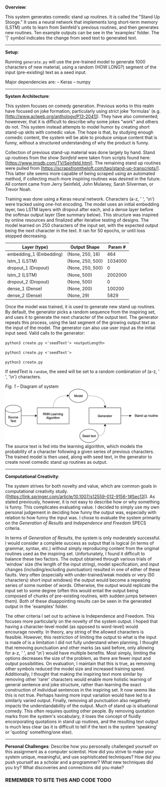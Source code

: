 **Overview**: 

This system generates comedic stand up routines. It is called the "Stand Up Stooge." It uses a neural network that implements long short-term memory (LSTM) units to learn from Seinfeld's previous routines, and then generates new routines. Ten example outputs can be see in the 'examples' folder. The '|' symbol indicates the change from seed text to generated text.

---

**Setup**:

Running `generate.py` will use the pre-trained model to generate 1000 characters of new material, using a random (HOW LONG?) segment of the input (pre-existing) text as a seed input. 

Major dependencies are:
– Keras
– numpy

---

**System Architecture**:

This system focuses on comedy generation. Previous works in this realm have focused on joke formation, particularly using strict joke 'formulas' (e.g. [http://www.aclweb.org/anthology/P13-2041]). They have also commented, howerever, that it is difficult to describe why some jokes "work" and others do not. This system instead attempts to model humor by creating short stand-up skits with comedic value. The hope is that, by studying enough comedic content, the system will be able to produce unique content that is funny, without a structured understanding of why the product is funny.

Collection of previous stand-up material was done largely by hand. Stand up routines from the show *Seinfeld* were taken from scripts found here: [https://www.imsdb.com/TV/Seinfeld.html]. The remaining stand up routines were pulled from [https://scrapsfromtheloft.com/tag/stand-up-transcripts/]. This latter site seems more capable of being scraped using an automated method, if collecting much more inspiring routines was desired in the future.
All content came from Jerry Seinfeld, John Mulaney, Sarah Silverman, or Trevor Noah.

Training was done using a Keras neural network. Characters (a-z, ' ', '\n') were tracked using one-hot encoding. The model uses an initial embedding layer, two LSTM layers with dropout after each, and a dense layer before the softmax output layer (See summary below). This structure was inspired by online resources and finalized after iterative testing of designs. The model learned on 250 characters of the input set, with the expected output being the next character in the text. It ran for 50 epochs, or until loss stopped decreasing.

| Layer (type)            | Output Shape     | Param # |
|-------------------------|------------------|---------|
| embedding_1 (Embedding) | (None, 250, 16)  | 464     |
| lstm_1 (LSTM)           | (None, 250, 500) | 1034000 |
| dropout_1 (Dropout)     | (None, 250, 500) | 0       |
| lstm_2 (LSTM)           | (None, 500)      | 2002000 |
| dropout_2 (Dropout)     | (None, 500)      | 0       |
| dense_1 (Dense)         | (None, 200)      | 100200  |
| dense_2 (Dense)         | (None, 29)       | 5829    |

Once the model was trained, it is used to generate new stand up routines. By default, the generator picks a random sequence from the inspiring set, and uses it to generate the next character of the output text. The generator repeats this process, using the last segment of the growing output text as the input of the model. 
The generator can also use user input as the initial input seed.
Valid calls to the generator:

`python3 create.py <'seedText'> <outputLength>`

`python3 create.py <'seedText'>`

`python3 create.py`

If seedText is `random`, the seed will be set to a random combination of (a-z, ' ', '\n') characters.

*Fig. 1* – Diagram of system
![Figure 1, diagram of system](/structure.png "System Diagram")
The source text is fed into the learning algorithm, which models the probability of a character following a given series of previous characters. The trained model is then used, along with seed text, in the generator to create novel comedic stand up routines as output. 

---

**Computational Creativity**:

The system strives for both novelty and value, which are common goals in computational creativity study. ([https://link.springer.com/article/10.1007/s12559-012-9156-1#Sec13]). As stated previously, however, it is not easy to describe how or why something is funny. This complicates evaluating value. I decided to simply use my own personal judgement in deciding how funny the output was, especially with relation to how funny the input was. I chose to evaluate the system primarily on the *Generation of Results* and *Independence and Freedom* SPECS criteria.

In terms of *Generation of Results*, the system is only moderately successful. I would consider a complete success as output that is logical (in terms of grammar, syntax, etc.) without simply reproducing content from the original routines used as the inspiring set. Unfortunately, I found it difficult to balance these two factors. The output obtained through various trials of 'window' size (the length of the input string), model specification, and input changes (including/excluding punctuation) resulted in one of either of these faults. Very often (especially with under-trained/weak models or very (50 characters) short input windows) the output would become a repeating series of some number of words. Otherwise, the output would replicate the input set to some degree (often this would entail the output being composed of chunks of pre-existing routines, with sudden jumps between them). Both of these disappointing results can be seen in the generated output in the 'examples' folder.

The other criteria I set out to achieve is Independence and Freedom. This focuses more particularly on the novelty of the system output. I hoped that having a character-level model (as opposed to word-level) would encourage novelty. In theory, any string of the allowed characters is feasible. However, this restriction of limiting the output to what is the input is made of is a limitation I did not fully understand when planning. I thought that removing punctuation and other marks (as said before, only allowing for a-z, ' ', and '\n') would have multiple benefits. 
Most simply, limiting the options decreases the size of the problem, as there are fewer input and output possibilities. On evaluation, I maintain that this is true, as removing other symbols reduced the model size and increased training speed. 
Additionally, I thought that making the inspiring text more similar by removing other 'rarer' characters would enable more holistic learning of general sentence and joke structure, rather than learning the exact construction of individual sentences in the inspiring set. It now seems like this is not true. Perhaps having more input variation would have led to a similarly varied output. 
Finally, removing all punctuation also negatively impacts the understandability of the output. Much of stand up is situational comedy. This often requires quoting other people. By removing quotation marks from the system's vocabulary, it loses the concept of fluidly encorporating quotations in stand up routines, and the resulting text output is much less clear (as it is difficult to tell if the text is the system 'speaking' or 'quoting' something/one else).

---

**Personal Challenges**: Describe how you personally challenged yourself on this assignment as a computer scientist. How did you strive to make your system unique, meaningful, and use sophisticated techniques? How did you push yourself as a scholar and a programmer? What new techniques did you try? What discoveries and connections did you make?




### REMEMBER TO SITE THIS AND CODE TODO